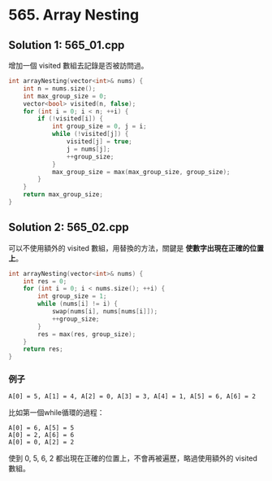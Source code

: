 # 565. Array Nesting

## Solution 1: 565_01.cpp

增加一個 visited 數組去記錄是否被訪問過。

```cpp
int arrayNesting(vector<int>& nums) {
    int n = nums.size();
    int max_group_size = 0;
    vector<bool> visited(n, false);
    for (int i = 0; i < n; ++i) {
        if (!visited[i]) {
            int group_size = 0, j = i;
            while (!visited[j]) {
                visited[j] = true;
                j = nums[j];
                ++group_size;
            }
            max_group_size = max(max_group_size, group_size);
        }
    }
    return max_group_size;
}
```

## Solution 2: 565_02.cpp

可以不使用額外的 visited 數組，用替換的方法，關鍵是 <strong>使數字出現在正確的位置上</strong>。

```cpp
int arrayNesting(vector<int>& nums) {
    int res = 0;
    for (int i = 0; i < nums.size(); ++i) {
        int group_size = 1;
        while (nums[i] != i) {
            swap(nums[i], nums[nums[i]]);
            ++group_size;
        }
        res = max(res, group_size);
    }
    return res;
}
```

### 例子

```
A[0] = 5, A[1] = 4, A[2] = 0, A[3] = 3, A[4] = 1, A[5] = 6, A[6] = 2
```

比如第一個while循環的過程：

```
A[0] = 6, A[5] = 5
A[0] = 2, A[6] = 6
A[0] = 0, A[2] = 2
```

使到 0, 5, 6, 2 都出現在正確的位置上，不會再被遍歷，略過使用額外的 visited 數組。

